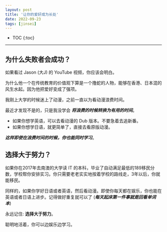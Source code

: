 ```yaml
---
layout: post
title: '让你的爱好成为长处'
date: 2022-09-23
tags: [jinsei]
---
```


* TOC 
{:toc}

---

## 为什么失败者会成功？

如果看过 Jason (大J) 的 YouTube 视频，你应该会明白。

为什么他一个在传统教育的价值观下算是一个撸蛇的人物，能够在香港、日本混的风生水起。因为他把爱好变成了强项。

我刚上大学的时候迷上了动漫，之前一直以为看动漫浪费时间。

最近才发现不是的，只是我没学会 ***将浪费的时候转换为有用的时间***。

* 如果你想学英语，可以去看动漫的 Dub 版本。不要急着去追新番。
* 如果你想学日语，就更简单了，直接去看原版动漫。

***这样即使在浪费时间的时候，你也能同时学习***。

## 选择大于努力？

如果你在2017年去南澳的大学读 IT 的本科，毕业了自动满足最低的189移民分数，学校帮你安排实习。你只需要老老实实地按着学校的路线走，3年以后，你就能移民。

同样的，如果你学好日语或者英语，然后看动漫。即使你每天都在娱乐，你也能在英语或者日语上进步。记得做好重复就可以了 (***每天起床第一件事就是回看单词本***)

永远记住: **选择大于努力**。

聪明地活着，你可以边娱乐边学习。




